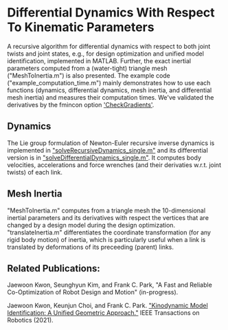 # Differential Dynamics With Respect To Kinematic Parameters

A recursive algorithm for differential dynamics with respect to both joint twists and joint states, e.g., for design optimization and unified model identification, implemented in MATLAB. Further, the exact inertial parameters computed from a (water-tight) triangle mesh ("MeshToInertia.m") is also presented. The example code ("example_computation_time.m") mainly demonstrates how to use each functions (dynamics, differential dynamics, mesh inertia, and differential mesh inertia) and measures their computation times. We've validated the derivatives by the fmincon option ['CheckGradients'](https://www.mathworks.com/help/optim/ug/checking-validity-of-gradients-or-jacobians.html#br80a0q).

## Dynamics

The Lie group formulation of Newton-Euler recursive inverse dynamics is implemented in ["solveRecursiveDynamics_single.m"](https://github.com/JaewoonKwon/DifferentialDynamics/blob/main/coreFunctions/solveRecursiveDynamics_single.m) and its differential version is in ["solveDifferentialDynamics_single.m"](https://github.com/JaewoonKwon/DifferentialDynamics/blob/main/coreFunctions/solveDifferentialDynamics_single.m). It computes body velocities, accelerations and force wrenches (and their derivaties w.r.t. joint twists) of each link.

## Mesh Inertia

"MeshToInertia.m" computes from a triangle mesh the 10-dimensional inertial parameters and its derivatives with respect the vertices that are changed by a design model during the design optimization. "translateInertia.m" differentiates the coordinate transformation (for any rigid body motion) of inertia, which is particularly useful when a link is translated by deformations of its preceeding (parent) links.

## Related Publications:

Jaewoon Kwon, Seunghyun Kim, and Frank C. Park, "A Fast and Reliable Co-Optimization of Robot Design and Motion" (in-progress).

Jaewoon Kwon, Keunjun Choi, and Frank C. Park. ["Kinodynamic Model Identification: A Unified Geometric Approach."](https://ieeexplore.ieee.org/abstract/document/9351641?casa_token=ufdh-MhnLvwAAAAA:Rqpeux3jnJVOUiNs0VMrMc5rZ9KeBV6YwLCl5IC_y4Nywt-G7kYAeyZ0bhXCx41V0XbAtqxm) IEEE Transactions on Robotics (2021).
